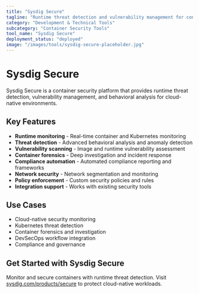 ```yaml
---
title: "Sysdig Secure"
tagline: "Runtime threat detection and vulnerability management for containers"
category: "Development & Technical Tools"
subcategory: "Container Security Tools"
tool_name: "Sysdig Secure"
deployment_status: "deployed"
image: "/images/tools/sysdig-secure-placeholder.jpg"
---
```


# Sysdig Secure

Sysdig Secure is a container security platform that provides runtime threat detection, vulnerability management, and behavioral analysis for cloud-native environments.

## Key Features

- **Runtime monitoring** - Real-time container and Kubernetes monitoring
- **Threat detection** - Advanced behavioral analysis and anomaly detection
- **Vulnerability scanning** - Image and runtime vulnerability assessment
- **Container forensics** - Deep investigation and incident response
- **Compliance automation** - Automated compliance reporting and frameworks
- **Network security** - Network segmentation and monitoring
- **Policy enforcement** - Custom security policies and rules
- **Integration support** - Works with existing security tools

## Use Cases

- Cloud-native security monitoring
- Kubernetes threat detection
- Container forensics and investigation
- DevSecOps workflow integration
- Compliance and governance

## Get Started with Sysdig Secure

Monitor and secure containers with runtime threat detection. Visit [sysdig.com/products/secure](https://sysdig.com/products/secure) to protect cloud-native workloads.